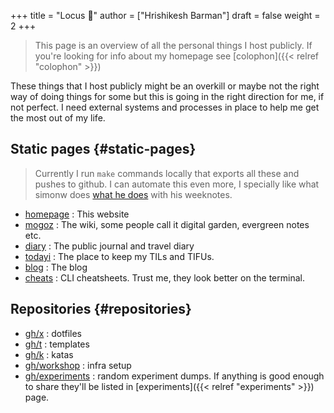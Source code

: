 +++
title = "Locus 🌊"
author = ["Hrishikesh Barman"]
draft = false
weight = 2
+++

<div class="book-hint info">

> This page is an overview of all the personal things I host publicly. If you're looking for info about my homepage see [colophon]({{< relref "colophon" >}})
</div>

These things that I host publicly might be an overkill or maybe not the right way of doing things for some but this is going in the right direction for me, if not perfect. I need external systems and processes in place to help me get the most out of my life.


## Static pages {#static-pages}

<div class="book-hint warning small-text">

> Currently I run `make` commands locally that exports all these and pushes to github. I can automate this even more, I specially like what simonw does [what he does](https://simonwillison.net/2023/Apr/4/substack-observable/) with his weeknotes.
</div>

-   [homepage](/) : This website
-   [mogoz](https://mogoz.geekodour.org) : The wiki, some people call it digital garden, evergreen notes etc.
-   [diary](https://diary.geekodour.org) : The public journal and travel diary
-   [todayi](https://ti.geekodour.org) : The place to keep my TILs and TIFUs.
-   [blog](https://blog.geekodour.org) : The blog
-   [cheats](https://cheats.geekodour.org/) : CLI cheatsheets. Trust me, they look better on the terminal.


## Repositories {#repositories}

-   [gh/x](https://github.com/geekodour/x) : dotfiles
-   [gh/t](https://github.com/geekodour/t) : templates
-   [gh/k](https://github.com/geekodour/t) : katas
-   [gh/workshop](https://github.com/geekodour/workshop) : infra setup
-   [gh/experiments](https://github.com/geekodour/experiments) : random experiment dumps. If anything is good enough to share they'll be listed in [experiments]({{< relref "experiments" >}}) page.
